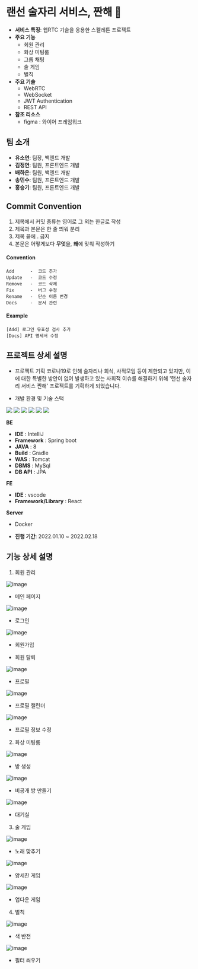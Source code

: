 
# 랜선 술자리 서비스, 짠해 🎉
* **서비스 특징**: 웹RTC 기술을 응용한 스켈레톤 프로젝트
* **주요 기능**
  - 회원 관리
  - 화상 미팅룸
  - 그룹 채팅
  - 술 게임
  - 벌칙
* **주요 기술**
  - WebRTC
  - WebSocket
  - JWT Authentication
  - REST API
* **참조 리소스**
  * figma : 와이어 프레임워크


<!-- 자유 양식 -->

## 팀 소개

* **유소연**: 팀장, 백엔드 개발
* **김정연**: 팀원, 프론트엔드 개발
* **배하은**: 팀원, 백엔드 개발
* **송민수**: 팀원, 프론트엔드 개발
* **홍승기**: 팀원, 프론트엔드 개발

<!-- 자유 양식 -->
## Commit Convention
1. 제목에서 커밋 종류는 영어로 그 외는 한글로 작성
2. 제목과 본문은 한 줄 띄워 분리
3. 제목 끝에 . 금지
4. 본문은 어떻게보다 **무엇**을, **왜**에 맞춰 작성하기

#### Convention
```
Add      -  코드 추가
Update   -  코드 수정
Remove   -  코드 삭제
Fix      -  버그 수정
Rename   -  단순 이름 변경
Docs     -  문서 관련
```

#### Example
```
[Add] 로그인 유효성 검사 추가
[Docs] API 명세서 수정
```


## 프로젝트 상세 설명

* 프로젝트 기획
코로나19로 인해 술자리나 회식, 사적모임 등이 제한되고 있지만, 이에 대한 특별한 방안이 없어 발생하고 있는 사회적 이슈를 해결하기 위해 '랜선 술자리 서비스 짠해' 프로젝트를 기획하게 되었습니다.

* 개발 환경 및 기술 스택

<img src ="https://img.shields.io/badge/platform-Web-red"></img>
<img src ="https://img.shields.io/badge/library-React-skyblue"></img>
<img src ="https://img.shields.io/badge/framework-SpringBoot-green"></img>
<img src ="https://img.shields.io/badge/database-MySQL-silver"></img>
<img src ="https://img.shields.io/badge/server-AWS-gold"></img>
<img src ="https://img.shields.io/badge/language-Java%2C%20JavaScript-purple"></img>

**BE**
- **IDE** : IntelliJ
- **Framework** : Spring boot
- **JAVA** : 8
- **Build** : Gradle
- **WAS** : Tomcat
- **DBMS** : MySql
- **DB API** : JPA

**FE**
- **IDE** : vscode
- **Framework/Library** : React

**Server**
- Docker

- **진행 기간**: 2022.01.10 ~ 2022.02.18

## 기능 상세 설명

 1. 회원 관리

![image](https://user-images.githubusercontent.com/68725357/149340515-561f469e-f790-4d00-adef-f7aff3b61f6f.png)

  - 메인 페이지

![image](https://user-images.githubusercontent.com/68725357/149340997-32c58ffe-9cd9-4d8e-a56e-f7efddf573c4.png)

  - 로그인

![image](https://user-images.githubusercontent.com/68725357/149341079-66980c88-3140-425c-bb86-9c7f0669eac7.png)
  
  - 회원가입
   

  - 회원 탈퇴

![image](https://user-images.githubusercontent.com/68725357/149341185-8bf552e7-db28-4f57-bdca-53b6975955ff.png)

  - 프로필

![image](https://user-images.githubusercontent.com/68725357/149341413-55bcf8de-5ae0-4d35-9372-4d69d8df456d.png)

  - 프로필 캘린더

![image](https://user-images.githubusercontent.com/68725357/149341354-7f7c5301-7e52-46c2-93c3-0612104beee4.png)

  - 프로필 정보 수정


2. 화상 미팅룸

![image](https://user-images.githubusercontent.com/68725357/149342268-60205166-91c5-4aa9-a8bb-5b4b9e45f87a.png)


 - 방 생성

![image](https://user-images.githubusercontent.com/68725357/149338015-9dc90253-d8e6-44c2-9894-e2b0b39f0be3.png)

- 비공개 방 만들기

![image](https://user-images.githubusercontent.com/68725357/149342544-5332b7c8-1bdf-4eac-b283-50cae67f568e.png)

  - 대기실

3. 술 게임

![image](https://user-images.githubusercontent.com/68725357/149338902-1e4556fc-073d-48c9-ab3c-a9ebedf44dc5.png)

- 노래 맞추기

![image](https://user-images.githubusercontent.com/68725357/149338988-e5bf9657-3a03-4b3f-be94-3b56e5346e85.png)

- 양세찬 게임

![image](https://user-images.githubusercontent.com/68725357/149339215-3514d8b7-b2c2-45bd-80b8-5e4107c07cef.png)

- 업다운 게임


4. 벌칙

![image](https://user-images.githubusercontent.com/68725357/149339450-65d523c1-3a26-4889-bf45-37d49e252f51.png)
 
 - 색 반전

![image](https://user-images.githubusercontent.com/68725357/149339889-de06ce51-ddd8-430c-8fd5-c2c7a4be8aa3.png)

- 필터 씌우기
  
 
